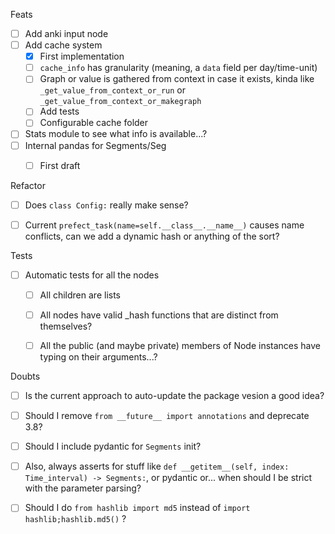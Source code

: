 




Feats

- [ ] Add anki input node
- [ ] Add cache system
  - [x] First implementation
  - [ ] `cache_info` has granularity (meaning, a `data` field per day/time-unit)
  - [ ] Graph or value is gathered from context in case it exists, kinda like `_get_value_from_context_or_run` or `_get_value_from_context_or_makegraph`
  - [ ] Add tests
  - [ ] Configurable cache folder

- [ ] Stats module to see what info is available...?
- [ ] Internal pandas for Segments/Seg
  - [ ] First draft




Refactor

- [ ] Does `class Config:` really make sense?
- [ ] Current `prefect_task(name=self.__class__.__name__)` causes name conflicts, can we add a dynamic hash or anything of the sort?



Tests

- [ ] Automatic tests for all the nodes
  - [ ] All children are lists
  - [ ] All nodes have valid _hash functions that are distinct from themselves?
  - [ ] All the public (and maybe private) members of Node instances have typing on their arguments...?



Doubts

- [ ] Is the current approach to auto-update the package vesion a good idea?
- [ ] Should I remove `from __future__ import annotations` and deprecate 3.8?
- [ ] Should I include pydantic for `Segments` init?
- [ ] Also, always asserts for stuff like `def __getitem__(self, index: Time_interval) -> Segments:`, or pydantic or... when should I be strict with the parameter parsing?
- [ ] Should I do `from hashlib import md5` instead of `import hashlib;hashlib.md5()` ?






